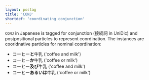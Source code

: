 ```yaml
---
layout: postag
title: 'CONJ'
shortdef: 'coordinating conjunction'
---
```


`CONJ` in Japanese is tagged for conjunction (接続詞 in UniDic) and postpositional particles to represent coordination.  The instances are cooridnative particles for nominal coordination:

<ul>
<li>コーヒー<b>と</b>牛乳 ('coffee and milk')</li>
<li>コーヒー<b>か</b>牛乳 ('coffee or milk')</li>
<li>コーヒー<b>及び</b>牛乳 ('coffee and milk')</li>
<li>コーヒー<b>あるいは</b>牛乳 ('coffee or milk')</li>
</li>

